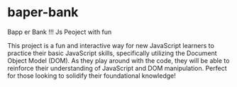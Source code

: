 # baper-bank
Bapp er Bank !!! Js Peoject with fun


This project is a fun and interactive way for new JavaScript learners to practice their basic JavaScript skills, specifically utilizing the Document Object Model (DOM). As they play around with the code, they will be able to reinforce their understanding of JavaScript and DOM manipulation. Perfect for those looking to solidify their foundational knowledge!

